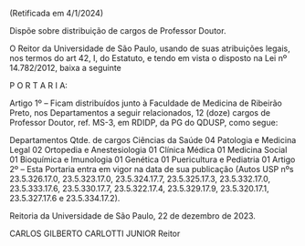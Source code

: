 (Retificada em 4/1/2024)

Dispõe sobre distribuição de cargos de Professor Doutor.

O Reitor da Universidade de São Paulo, usando de suas atribuições legais, nos termos do art 42, I, do Estatuto, e tendo em vista o disposto na Lei nº 14.782/2012, baixa a seguinte

P O R T A R I A:

Artigo 1º – Ficam distribuídos junto à Faculdade de Medicina de Ribeirão Preto, nos Departamentos a seguir relacionados, 12 (doze) cargos de Professor Doutor, ref. MS-3, em RDIDP, da PG do QDUSP, como segue:

Departamentos	Qtde. de cargos
Ciências da Saúde	04
Patologia e Medicina Legal	02
Ortopedia e Anestesiologia	01
Clínica Médica	01
Medicina Social	01
Bioquímica e Imunologia	01
Genética	01
Puericultura e Pediatria	01
Artigo 2º – Esta Portaria entra em vigor na data de sua publicação (Autos USP nºs 23.5.326.17.0, 23.5.323.17.0, 23.5.324.17.7, 23.5.325.17.3, 23.5.332.17.0, 23.5.333.17.6, 23.5.330.17.7, 23.5.322.17.4, 23.5.329.17.9, 23.5.320.17.1, 23.5.327.17.6 e 23.5.334.17.2).

Reitoria da Universidade de São Paulo, 22 de dezembro de 2023.

CARLOS GILBERTO CARLOTTI JUNIOR
Reitor
